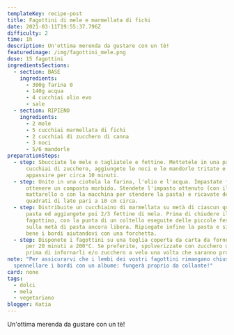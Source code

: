 ```yaml
---
templateKey: recipe-post
title: Fagottini di mele e marmellata di fichi
date: 2021-03-11T19:55:37.796Z
difficulty: 2
time: 1h
description: Un'ottima merenda da gustare con un tè!
featuredimage: /img/fagottini_mele.png
dose: 15 fagottini
ingredientsSections:
  - section: BASE
    ingredients:
      - 300g farina 0
      - 140g acqua
      - 4 cucchiai olio evo
      - sale
  - section: RIPIENO
    ingredients:
      - 2 mele
      - 5 cucchiai marmellata di fichi
      - 2 cucchiai di zucchero di canna
      - 3 noci
      - 5/6 mandorle
preparationSteps:
  - step: Sbucciate le mele e tagliatele e fettine. Mettetele in una padella con 2
      cucchiai di zucchero, aggiungete le noci e le mandorle tritate e lasciate
      appassire per circa 10 minuti.
  - step: Unite in una ciotola la farina, l'olio e l'acqua. Impastate fino ad
      ottenere un composto morbido. Stendete l'impasto ottenuto (con il
      mattarello o con la macchina per stendere la pasta) e ricavate dei
      quadrati di lato pari a 10 cm circa.
  - step: Distribuite un cucchiaino di marmellata su metà di ciascun quadrato di
      pasta ed aggiungete poi 2/3 fettine di mela. Prima di chiudere il
      fagottino, con la punta di un coltello eseguite delle piccole fessure
      sulla metà di pasta ancora libera. Ripiegate infine la pasta e sigillate
      bene i bordi aiutandovi con una forchetta.
  - step: Disponete i fagottini su una teglia coperta da carta da forno e cuocete
      per 20 minuti a 200°C. Se preferite, spolverizzate con zucchero di canna
      prima di infornarli e/o zucchero a velo una volta che saranno pronti.
note: "Per assicurarvi che i lembi dei vostri fagottini rimangano chiusi, potete
  spennellare i bordi con un albume: fungerà proprio da collante!"
card: none
tags:
  - dolci
  - mela
  - vegetariano
blogger: Katia
---
```

Un'ottima merenda da gustare con un tè!